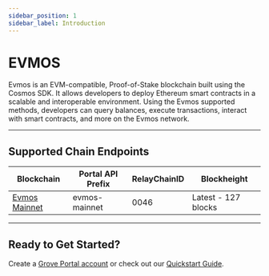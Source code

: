 ```yaml
---
sidebar_position: 1
sidebar_label: Introduction
---
```


# EVMOS

Evmos is an EVM-compatible, Proof-of-Stake blockchain built using the Cosmos SDK. It allows developers to deploy Ethereum smart contracts in a scalable and interoperable environment. Using the Evmos supported methods, developers can query balances, execute transactions, interact with smart contracts, and more on the Evmos network.

---

## Supported Chain Endpoints

| Blockchain                                 | Portal API Prefix | RelayChainID | Blockheight         |
| ------------------------------------------ | ----------------- | ------------ | ------------------- |
| [Evmos Mainnet](./endpoints/evmos-mainnet) | evmos-mainnet     | 0046         | Latest - 127 blocks |

---

## Ready to Get Started?

Create a [Grove Portal account](https://portal.grove.city) or check out our [Quickstart Guide](/guides/getting-started/quickstart).
